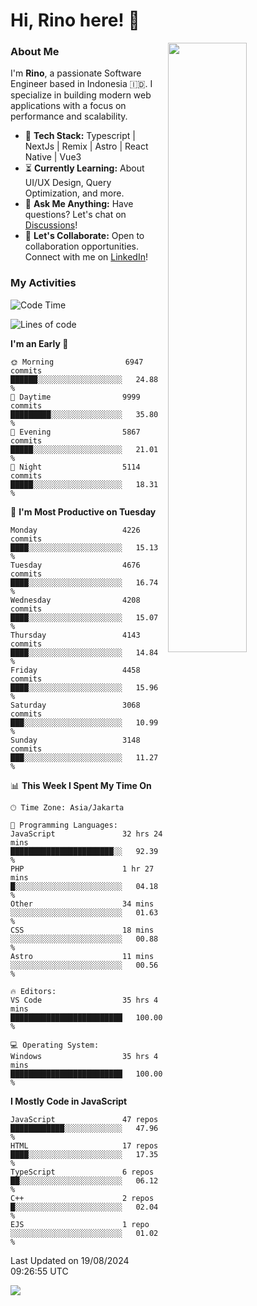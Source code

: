 # Hi, Rino here! 👋

<picture>
  <source media="(prefers-color-scheme: dark)" srcset="https://github-readme-stats-ouuan.vercel.app/api?username=justrinoo&theme=dark&show_icons=true">
  <img align="right" width="50%" src="https://github-readme-stats-ouuan.vercel.app/api?username=ouuan&show_icons=true">
</picture>

### About Me

I'm **Rino**, a passionate Software Engineer based in Indonesia 🇮🇩. I specialize in building modern web applications with a focus on performance and scalability.

- 🔨 **Tech Stack:** Typescript | NextJs | Remix | Astro | React Native | Vue3
- ⏳ **Currently Learning:** About UI/UX Design, Query Optimization, and more.
- 💬 **Ask Me Anything:** Have questions? Let's chat on [Discussions](https://github.com/justrinoo/justrinoo/discussions/3)!
- 🤝 **Let's Collaborate:** Open to collaboration opportunities. Connect with me on [LinkedIn](https://www.linkedin.com/in/rinosatyaputra)!

### My Activities

<!--START_SECTION:waka-->
![Code Time](http://img.shields.io/badge/Code%20Time-3%2C160%20hrs%2047%20mins-blue)

![Lines of code](https://img.shields.io/badge/From%20Hello%20World%20I%27ve%20Written-80.3%20million%20lines%20of%20code-blue)

**I'm an Early 🐤** 

```text
🌞 Morning                6947 commits        ██████░░░░░░░░░░░░░░░░░░░   24.88 % 
🌆 Daytime                9999 commits        █████████░░░░░░░░░░░░░░░░   35.80 % 
🌃 Evening                5867 commits        █████░░░░░░░░░░░░░░░░░░░░   21.01 % 
🌙 Night                  5114 commits        █████░░░░░░░░░░░░░░░░░░░░   18.31 % 
```
📅 **I'm Most Productive on Tuesday** 

```text
Monday                   4226 commits        ████░░░░░░░░░░░░░░░░░░░░░   15.13 % 
Tuesday                  4676 commits        ████░░░░░░░░░░░░░░░░░░░░░   16.74 % 
Wednesday                4208 commits        ████░░░░░░░░░░░░░░░░░░░░░   15.07 % 
Thursday                 4143 commits        ████░░░░░░░░░░░░░░░░░░░░░   14.84 % 
Friday                   4458 commits        ████░░░░░░░░░░░░░░░░░░░░░   15.96 % 
Saturday                 3068 commits        ███░░░░░░░░░░░░░░░░░░░░░░   10.99 % 
Sunday                   3148 commits        ███░░░░░░░░░░░░░░░░░░░░░░   11.27 % 
```


📊 **This Week I Spent My Time On** 

```text
🕑︎ Time Zone: Asia/Jakarta

💬 Programming Languages: 
JavaScript               32 hrs 24 mins      ███████████████████████░░   92.39 % 
PHP                      1 hr 27 mins        █░░░░░░░░░░░░░░░░░░░░░░░░   04.18 % 
Other                    34 mins             ░░░░░░░░░░░░░░░░░░░░░░░░░   01.63 % 
CSS                      18 mins             ░░░░░░░░░░░░░░░░░░░░░░░░░   00.88 % 
Astro                    11 mins             ░░░░░░░░░░░░░░░░░░░░░░░░░   00.56 % 

🔥 Editors: 
VS Code                  35 hrs 4 mins       █████████████████████████   100.00 % 

💻 Operating System: 
Windows                  35 hrs 4 mins       █████████████████████████   100.00 % 
```

**I Mostly Code in JavaScript** 

```text
JavaScript               47 repos            ████████████░░░░░░░░░░░░░   47.96 % 
HTML                     17 repos            ████░░░░░░░░░░░░░░░░░░░░░   17.35 % 
TypeScript               6 repos             ██░░░░░░░░░░░░░░░░░░░░░░░   06.12 % 
C++                      2 repos             █░░░░░░░░░░░░░░░░░░░░░░░░   02.04 % 
EJS                      1 repo              ░░░░░░░░░░░░░░░░░░░░░░░░░   01.02 % 
```




 Last Updated on 19/08/2024 09:26:55 UTC
<!--END_SECTION:waka-->

![](https://komarev.com/ghpvc/?username=riyaraa)
